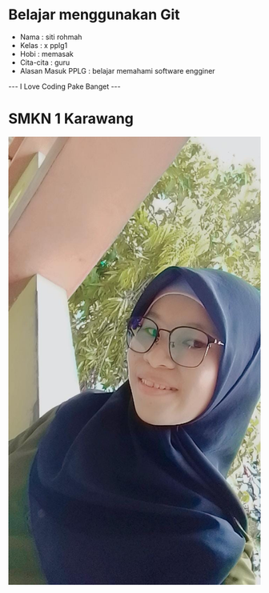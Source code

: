 # Belajar menggunakan Git

- Nama              : siti rohmah
- Kelas             : x pplg1
- Hobi              : memasak
- Cita-cita         : guru
- Alasan Masuk PPLG : belajar memahami software engginer

--- I Love Coding Pake Banget ---

# SMKN 1 Karawang
![Neskar](img/siti.jpeg)